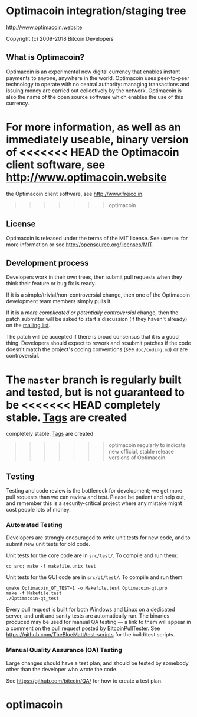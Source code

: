 Optimacoin integration/staging tree
=================================

http://www.optimacoin.website

Copyright (c) 2009-2018 Bitcoin Developers

What is Optimacoin?
-----------------

Optimacoin is an experimental new digital currency that enables instant payments to
anyone, anywhere in the world. Optimacoin uses peer-to-peer technology to operate
with no central authority: managing transactions and issuing money are carried
out collectively by the network. Optimacoin is also the name of the open source
software which enables the use of this currency.

For more information, as well as an immediately useable, binary version of
<<<<<<< HEAD
the Optimacoin client software, see http://www.optimacoin.website
=======
the Optimacoin client software, see http://www.freico.in.
>>>>>>> optimacoin

License
-------

Optimacoin is released under the terms of the MIT license. See `COPYING` for more
information or see http://opensource.org/licenses/MIT.

Development process
-------------------

Developers work in their own trees, then submit pull requests when they think
their feature or bug fix is ready.

If it is a simple/trivial/non-controversial change, then one of the Optimacoin
development team members simply pulls it.

If it is a *more complicated or potentially controversial* change, then the patch
submitter will be asked to start a discussion (if they haven't already) on the
[mailing list](https://groups.google.com/forum/#!forum/Optimacoin).

The patch will be accepted if there is broad consensus that it is a good thing.
Developers should expect to rework and resubmit patches if the code doesn't
match the project's coding conventions (see `doc/coding.md`) or are
controversial.

The `master` branch is regularly built and tested, but is not guaranteed to be
<<<<<<< HEAD
completely stable. [Tags](https://github.com/Optimacoin/Optimacoin/tags) are created
=======
completely stable. [Tags](https://github.com/freicoin/freicoin/tags) are created
>>>>>>> optimacoin
regularly to indicate new official, stable release versions of Optimacoin.

Testing
-------

Testing and code review is the bottleneck for development; we get more pull
requests than we can review and test. Please be patient and help out, and
remember this is a security-critical project where any mistake might cost people
lots of money.

### Automated Testing

Developers are strongly encouraged to write unit tests for new code, and to
submit new unit tests for old code.

Unit tests for the core code are in `src/test/`. To compile and run them:

    cd src; make -f makefile.unix test

Unit tests for the GUI code are in `src/qt/test/`. To compile and run them:

    qmake Optimacoin_QT_TEST=1 -o Makefile.test Optimacoin-qt.pro
    make -f Makefile.test
    ./Optimacoin-qt_test

Every pull request is built for both Windows and Linux on a dedicated server,
and unit and sanity tests are automatically run. The binaries produced may be
used for manual QA testing — a link to them will appear in a comment on the
pull request posted by [BitcoinPullTester](https://github.com/BitcoinPullTester). See https://github.com/TheBlueMatt/test-scripts
for the build/test scripts.

### Manual Quality Assurance (QA) Testing

Large changes should have a test plan, and should be tested by somebody other
than the developer who wrote the code.

See https://github.com/bitcoin/QA/ for how to create a test plan.
# optimacoin
